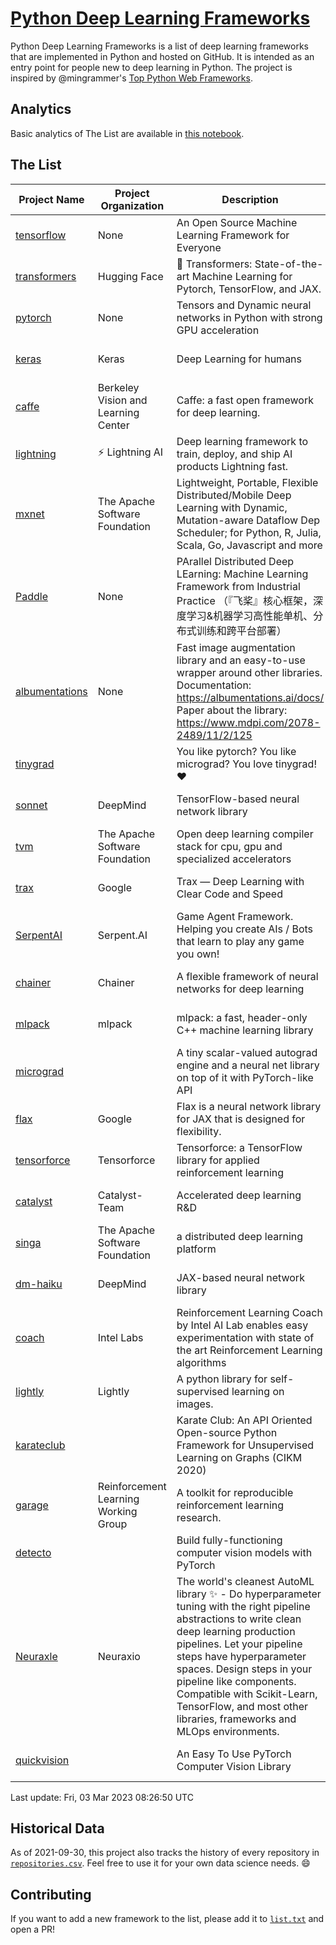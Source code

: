 # [Python Deep Learning Frameworks](https://www.github.com/shimst3r/python-deep-learning-frameworks)

Python Deep Learning Frameworks is a list of deep learning frameworks that are implemented in Python and hosted on GitHub. It is intended as an entry point for people new to deep learning in Python. The project is inspired by @mingrammer's [Top Python Web Frameworks](https://github.com/mingrammer/python-web-framework-stars).

## Analytics

Basic analytics of The List are available in [this notebook](./notebooks/development_over_time.ipynb).

## The List

| Project Name | Project Organization | Description | Stars | Forks | Open Issues | Last Commit |
| ------------ | -------------------- | ----------- | ----: | ----: | ----------: | ----------- |
| [tensorflow](https://tensorflow.org) | None | An Open Source Machine Learning Framework for Everyone | 171751 | 87867 | 2286 | 0 day(s) ago |
| [transformers](https://huggingface.co/transformers) | Hugging Face | 🤗 Transformers: State-of-the-art Machine Learning for Pytorch, TensorFlow, and JAX. | 83347 | 18322 | 530 | 0 day(s) ago |
| [pytorch](https://pytorch.org) | None | Tensors and Dynamic neural networks in Python with strong GPU acceleration | 63320 | 17578 | 11149 | 0 day(s) ago |
| [keras](http://keras.io/) | Keras | Deep Learning for humans | 57460 | 19305 | 358 | 0 day(s) ago |
| [caffe](http://caffe.berkeleyvision.org/) | Berkeley Vision and Learning Center | Caffe: a fast open framework for deep learning. | 33152 | 18982 | 1180 | 0 day(s) ago |
| [lightning](https://lightning.ai) | ⚡️ Lightning AI  | Deep learning framework to train, deploy, and ship AI products Lightning fast. | 21760 | 2758 | 660 | 0 day(s) ago |
| [mxnet](https://mxnet.apache.org) | The Apache Software Foundation | Lightweight, Portable, Flexible Distributed/Mobile Deep Learning with Dynamic, Mutation-aware Dataflow Dep Scheduler; for Python, R, Julia, Scala, Go, Javascript and more | 20271 | 6871 | 1995 | 0 day(s) ago |
| [Paddle](http://www.paddlepaddle.org/) | None | PArallel Distributed Deep LEarning: Machine Learning Framework from Industrial Practice （『飞桨』核心框架，深度学习&机器学习高性能单机、分布式训练和跨平台部署） | 19700 | 4994 | 1933 | 0 day(s) ago |
| [albumentations](https://albumentations.ai) | None | Fast image augmentation library and an easy-to-use wrapper around other libraries. Documentation:  https://albumentations.ai/docs/ Paper about the library: https://www.mdpi.com/2078-2489/11/2/125 | 11634 | 1477 | 351 | 0 day(s) ago |
| [tinygrad](https://github.com/geohot/tinygrad) |  | You like pytorch? You like micrograd? You love tinygrad! ❤️  | 10446 | 955 | 26 | 0 day(s) ago |
| [sonnet](https://sonnet.dev/) | DeepMind | TensorFlow-based neural network library | 9518 | 1352 | 33 | 0 day(s) ago |
| [tvm](https://tvm.apache.org/) | The Apache Software Foundation | Open deep learning compiler stack for cpu, gpu and specialized accelerators | 9109 | 2928 | 583 | 0 day(s) ago |
| [trax](https://github.com/google/trax) | Google | Trax — Deep Learning with Clear Code and Speed | 7382 | 765 | 106 | 0 day(s) ago |
| [SerpentAI](http://serpent.ai) | Serpent.AI | Game Agent Framework. Helping you create AIs / Bots that learn to play any game you own! | 6435 | 764 | 2 | 2 day(s) ago |
| [chainer](https://chainer.org) | Chainer | A flexible framework of neural networks for deep learning | 5771 | 1390 | 12 | 6 day(s) ago |
| [mlpack](https://www.mlpack.org/) | mlpack | mlpack: a fast, header-only C++ machine learning library | 4290 | 1483 | 47 | 0 day(s) ago |
| [micrograd](https://github.com/karpathy/micrograd) |  | A tiny scalar-valued autograd engine and a neural net library on top of it with PyTorch-like API | 4210 | 458 | 18 | 0 day(s) ago |
| [flax](https://flax.readthedocs.io) | Google | Flax is a neural network library for JAX that is designed for flexibility. | 4073 | 486 | 125 | 0 day(s) ago |
| [tensorforce](https://github.com/tensorforce/tensorforce) | Tensorforce | Tensorforce: a TensorFlow library for applied reinforcement learning | 3220 | 537 | 32 | 0 day(s) ago |
| [catalyst](https://catalyst-team.com) | Catalyst-Team | Accelerated deep learning R&D | 3089 | 383 | 5 | 1 day(s) ago |
| [singa](https://github.com/apache/singa) | The Apache Software Foundation | a distributed deep learning platform | 2737 | 893 | 46 | 1 day(s) ago |
| [dm-haiku](https://dm-haiku.readthedocs.io) | DeepMind | JAX-based neural network library | 2386 | 199 | 93 | 1 day(s) ago |
| [coach](https://intellabs.github.io/coach/) | Intel Labs | Reinforcement Learning Coach by Intel AI Lab enables easy experimentation with state of the art Reinforcement Learning algorithms | 2232 | 449 | 90 | 3 day(s) ago |
| [lightly](https://docs.lightly.ai/self-supervised-learning/) | Lightly | A python library for self-supervised learning on images. | 2154 | 180 | 42 | 0 day(s) ago |
| [karateclub](https://karateclub.readthedocs.io) |  | Karate Club: An API Oriented Open-source Python Framework for Unsupervised Learning on Graphs (CIKM 2020) | 1832 | 229 | 0 | 2 day(s) ago |
| [garage](https://github.com/rlworkgroup/garage) | Reinforcement Learning Working Group | A toolkit for reproducible reinforcement learning research. | 1632 | 281 | 229 | 0 day(s) ago |
| [detecto](https://detecto.readthedocs.io/) |  | Build fully-functioning computer vision models with PyTorch | 584 | 104 | 44 | 1 day(s) ago |
| [Neuraxle](https://www.neuraxle.org/) | Neuraxio | The world's cleanest AutoML library ✨ - Do hyperparameter tuning with the right pipeline abstractions to write clean deep learning production pipelines. Let your pipeline steps have hyperparameter spaces. Design steps in your pipeline like components. Compatible with Scikit-Learn, TensorFlow, and most other libraries, frameworks and MLOps environments. | 560 | 57 | 47 | 0 day(s) ago |
| [quickvision](https://github.com/oke-aditya/quickvision) |  | An Easy To Use PyTorch Computer Vision Library | 49 | 5 | 19 | 2 day(s) ago |

Last update: Fri, 03 Mar 2023 08:26:50 UTC

## Historical Data

As of 2021-09-30, this project also tracks the history of every repository in [`repositories.csv`](./repositories.csv). Feel free to use it for your own data science needs. :smile:

## Contributing

If you want to add a new framework to the list, please add it to [`list.txt`](./python-deep-learning-frameworks/list.txt) and open a PR!